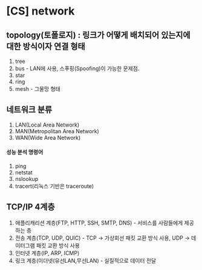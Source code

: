 
# [CS] network

## topology(토폴로지) : 링크가 어떻게 배치되어 있는지에 대한 방식이자 연결 형태

1. tree
2. bus - LAN에 사용, 스푸핑(Spoofing)이 가능한 문제점.
3. star
4. ring
5. mesh - 그물망 형태

## 네트워크 분류

1. LAN(Local Area Network)
2. MAN(Metropolitan Area Network)
3. WAN(Wide Area Network)

#### 성능 분석 명령어

1. ping
2. netstat
3. nslookup
4. tracert(리눅스 기반은 traceroute)

## TCP/IP 4계층

1. 애플리캐리션 계층(FTP, HTTP, SSH, SMTP, DNS) - 서비스를 사람들에게 제공하는 층
2. 전송 계층(TCP, UDP, QUIC) - TCP -> 가상회선 패킷 교환 방식 사용, UDP -> 데이터그램 패킷 교환 방식 사용
3. 인터넷 계층(IP, ARP, ICMP)
4. 링크 계층(이더넷(유선LAN,무선LAN) - 실질적으로 데이터 전달



